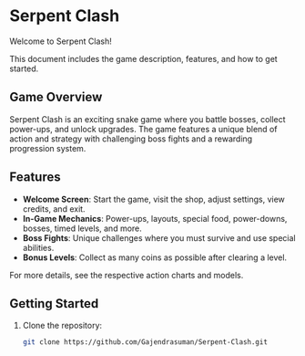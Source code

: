 # Serpent Clash

Welcome to Serpent Clash! 

This document includes the game description, features, and how to get started.

## Game Overview

Serpent Clash is an exciting snake game where you battle bosses, collect power-ups, and unlock upgrades. The game features a unique blend of action and strategy with challenging boss fights and a rewarding progression system.

## Features

- **Welcome Screen**: Start the game, visit the shop, adjust settings, view credits, and exit.
- **In-Game Mechanics**: Power-ups, layouts, special food, power-downs, bosses, timed levels, and more.
- **Boss Fights**: Unique challenges where you must survive and use special abilities.
- **Bonus Levels**: Collect as many coins as possible after clearing a level.

For more details, see the respective action charts and models.

## Getting Started

1. Clone the repository:
   ```bash
   git clone https://github.com/Gajendrasuman/Serpent-Clash.git
